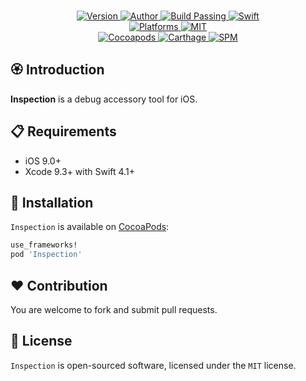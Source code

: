 
<p align="center">
  <!-- <img src="./Assets/Inspection.png" alt="Inspection"> -->
  <br/><a href="https://cocoapods.org/pods/Inspection">
  <img alt="Version" src="https://img.shields.io/badge/version-1.0.0-brightgreen.svg">
  <img alt="Author" src="https://img.shields.io/badge/author-Meniny-blue.svg">
  <img alt="Build Passing" src="https://img.shields.io/badge/build-passing-brightgreen.svg">
  <img alt="Swift" src="https://img.shields.io/badge/swift-4.1%2B-orange.svg">
  <br/>
  <img alt="Platforms" src="https://img.shields.io/badge/platform-iOS-lightgrey.svg">
  <img alt="MIT" src="https://img.shields.io/badge/license-MIT-blue.svg">
  <br/>
  <img alt="Cocoapods" src="https://img.shields.io/badge/cocoapods-compatible-brightgreen.svg">
  <img alt="Carthage" src="https://img.shields.io/badge/carthage-working%20on-red.svg">
  <img alt="SPM" src="https://img.shields.io/badge/swift%20package%20manager-compatible-brightgreen.svg">
  </a>
</p>

## 🏵 Introduction

**Inspection** is a debug accessory tool for iOS.

## 📋 Requirements

- iOS 9.0+
- Xcode 9.3+ with Swift 4.1+

## 📲 Installation

`Inspection` is available on [CocoaPods](https://cocoapods.org/):

```ruby
use_frameworks!
pod 'Inspection'
```

## ❤️ Contribution

You are welcome to fork and submit pull requests.

## 🔖 License

`Inspection` is open-sourced software, licensed under the `MIT` license.
